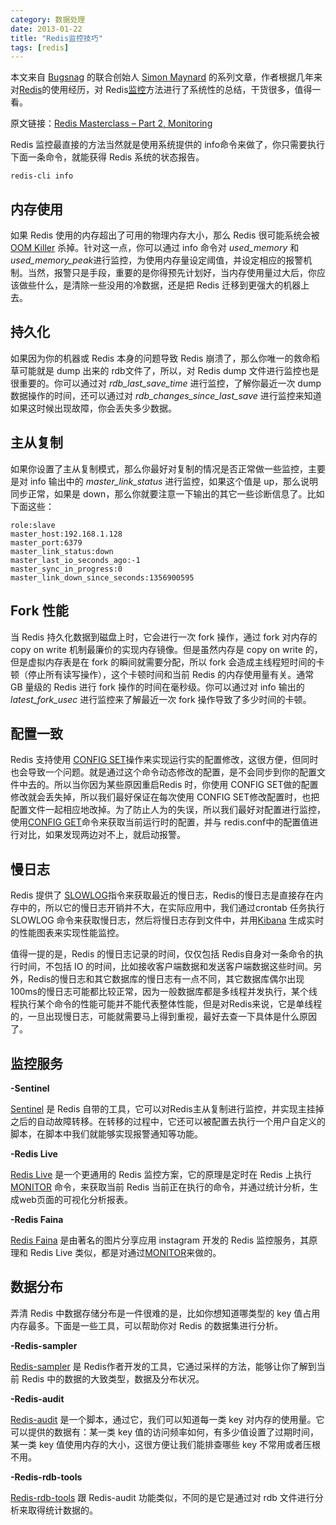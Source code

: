 ```yaml
---
category: 数据处理
date: 2013-01-22
title: "Redis监控技巧"
tags: [redis]
---
```


本文来自 [Bugsnag](https://bugsnag.com/) 的联合创始人 [Simon Maynard](https://twitter.com/snmaynard/) 的系列文章，作者根据几年来对[Redis](http://blog.nosqlfan.com/tags/redis "查看 Redis 的全部文章")的使用经历，对 Redis[监控](http://blog.nosqlfan.com/tags/%e7%9b%91%e6%8e%a7 "查看 监控 的全部文章")方法进行了系统性的总结，干货很多，值得一看。

原文链接：[Redis Masterclass – Part 2, Monitoring](http://snmaynard.com/2013/01/22/redis-masterclass-part-two-monitoring-redis/)

Redis 监控最直接的方法当然就是使用系统提供的 info命令来做了，你只需要执行下面一条命令，就能获得 Redis 系统的状态报告。

    redis-cli info

内存使用
--------

如果 Redis 使用的内存超出了可用的物理内存大小，那么 Redis 很可能系统会被[OOM Killer](http://linux-mm.org/OOM_Killer) 杀掉。针对这一点，你可以通过 info 命令对 *used\_memory* 和 *used\_memory\_peak*进行监控，为使用内存量设定阈值，并设定相应的报警机制。当然，报警只是手段，重要的是你得预先计划好，当内存使用量过大后，你应该做些什么，是清除一些没用的冷数据，还是把 Redis 迁移到更强大的机器上去。

持久化
------

如果因为你的机器或 Redis 本身的问题导致 Redis 崩溃了，那么你唯一的救命稻草可能就是 dump 出来的 rdb文件了，所以，对 Redis dump 文件进行监控也是很重要的。你可以通过对 *rdb\_last\_save\_time* 进行监控，了解你最近一次 dump 数据操作的时间，还可以通过对 *rdb_changes_since_last_save* 进行监控来知道如果这时候出现故障，你会丢失多少数据。

主从复制
--------

如果你设置了主从复制模式，那么你最好对复制的情况是否正常做一些监控，主要是对 info 输出中的 *master\_link\_status* 进行监控，如果这个值是 up，那么说明同步正常，如果是 down，那么你就要注意一下输出的其它一些诊断信息了。比如下面这些：

    role:slave
    master_host:192.168.1.128
    master_port:6379
    master_link_status:down
    master_last_io_seconds_ago:-1
    master_sync_in_progress:0
    master_link_down_since_seconds:1356900595

Fork 性能
---------

当 Redis 持久化数据到磁盘上时，它会进行一次 fork 操作，通过 fork 对内存的 copy on write 机制最廉价的实现内存镜像。但是虽然内存是 copy on write 的，但是虚拟内存表是在 fork 的瞬间就需要分配，所以 fork 会造成主线程短时间的卡顿（停止所有读写操作），这个卡顿时间和当前 Redis 的内存使用量有关。通常 GB 量级的 Redis 进行 fork 操作的时间在毫秒级。你可以通过对 info 输出的 *latest\_fork\_usec* 进行监控来了解最近一次 fork 操作导致了多少时间的卡顿。

配置一致
--------

Redis 支持使用 [CONFIG SET](http://redis.io/commands/config-set)操作来实现运行实的配置修改，这很方便，但同时也会导致一个问题。就是通过这个命令动态修改的配置，是不会同步到你的配置文件中去的。所以当你因为某些原因重启Redis 时，你使用 CONFIG SET做的配置修改就会丢失掉，所以我们最好保证在每次使用 CONFIG SET修改配置时，也把配置文件一起相应地改掉。为了防止人为的失误，所以我们最好对配置进行监控，使用[CONFIG GET](http://redis.io/commands/config-get)命令来获取当前运行时的配置，并与 redis.conf中的配置值进行对比，如果发现两边对不上，就启动报警。

慢日志
------

Redis 提供了 [SLOWLOG](http://redis.io/commands/slowlog)指令来获取最近的慢日志，Redis的慢日志是直接存在内存中的，所以它的慢日志开销并不大，在实际应用中，我们通过crontab 任务执行 SLOWLOG 命令来获取慢日志，然后将慢日志存到文件中，并用[Kibana](http://kibana.org/) 生成实时的性能图表来实现性能监控。

值得一提的是，Redis 的慢日志记录的时间，仅仅包括 Redis自身对一条命令的执行时间，不包括 IO 的时间，比如接收客户端数据和发送客户端数据这些时间。另外，Redis的慢日志和其它数据库的慢日志有一点不同，其它数据库偶尔出现 100ms的慢日志可能都比较正常，因为一般数据库都是多线程并发执行，某个线程执行某个命令的性能可能并不能代表整体性能，但是对Redis来说，它是单线程的，一旦出现慢日志，可能就需要马上得到重视，最好去查一下具体是什么原因了。

监控服务
--------

**-Sentinel**

[Sentinel](http://redis.io/topics/sentinel) 是 Redis 自带的工具，它可以对Redis主从复制进行监控，并实现主挂掉之后的自动故障转移。在转移的过程中，它还可以被配置去执行一个用户自定义的脚本，在脚本中我们就能够实现报警通知等功能。

**-Redis Live**

[Redis Live](http://www.nkrode.com/article/real-time-dashboard-for-redis) 是一个更通用的 Redis 监控方案，它的原理是定时在 Redis 上执行[MONITOR](http://redis.io/commands/monitor) 命令，来获取当前 Redis 当前正在执行的命令，并通过统计分析，生成web页面的可视化分析报表。

**-Redis Faina**

[Redis Faina](http://instagram-engineering.tumblr.com/post/23132009381/redis-faina-a-query-analysis-tool-for-redis) 是由著名的图片分享应用 instagram 开发的 Redis 监控服务，其原理和 Redis Live 类似，都是对通过[MONITOR](http://blog.nosqlfan.com/tags/monitor "查看 MONITOR 的全部文章")来做的。

数据分布
--------

弄清 Redis 中数据存储分布是一件很难的是，比如你想知道哪类型的 key 值占用内存最多。下面是一些工具，可以帮助你对 Redis 的数据集进行分析。

**-Redis-sampler**

[Redis-sampler](https://github.com/antirez/redis-sampler) 是 Redis作者开发的工具，它通过采样的方法，能够让你了解到当前 Redis 中的数据的大致类型，数据及分布状况。

**-Redis-audit**

[Redis-audit](https://github.com/snmaynard/redis-audit) 是一个脚本，通过它，我们可以知道每一类 key 对内存的使用量。它可以提供的数据有：某一类 key 值的访问频率如何，有多少值设置了过期时间，某一类 key 值使用内存的大小，这很方便让我们能排查哪些 key 不常用或者压根不用。

**-Redis-rdb-tools**

[Redis-rdb-tools](https://github.com/sripathikrishnan/redis-rdb-tools) 跟 Redis-audit 功能类似，不同的是它是通过对 rdb 文件进行分析来取得统计数据的。
